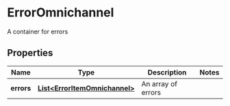 

# ErrorOmnichannel

A container for errors
## Properties

Name | Type | Description | Notes
------------ | ------------- | ------------- | -------------
**errors** | [**List&lt;ErrorItemOmnichannel&gt;**](ErrorItemOmnichannel.md) | An array of errors | 



